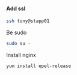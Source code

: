 #### Add ssl

```sh
ssh tony@stapp01
```

Be sudo
```sh
sudo su -
```

Install nginx
```sh
yum install epel-release
```

